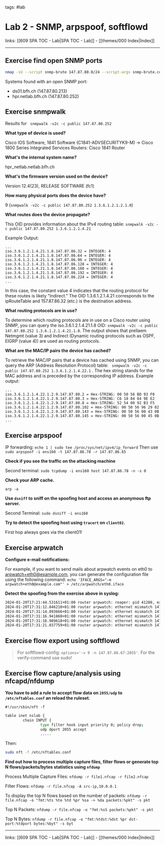 tags: #lab

# Lab 2 - SNMP, arpspoof, softflowd

links: [[609 SPA TOC - Lab|SPA TOC - Lab]] - [[themes/000 Index|Index]]

---

## Exercise find open SNMP ports

```bash
nmap -sU --script snmp-brute 147.87.80.0/24 --script-args snmp-brute.communitiesdb=public
```

Systems found with an open SNMP port:

* ds01.bfh.ch (147.87.80.213)
* hpr.netlab.bfh.ch (147.87.80.252)

## Exercise snmpwalk

Results for ``` snmpwalk -v2c -c public 147.87.80.252```

**What type of device is used?**

Cisco IOS Software, 1841 Software (C1841-ADVSECURITYK9-M) $\rightarrow$ Cisco 1800 Series Integrated Services Routers: Cisco 1841 Router

**What's the internal system name?**

hpr_netlab.netlab.bfh.ch

**What's the firmware version used on the device?**

Version 12.4(23), RELEASE SOFTWARE (fc1)

**How many physical ports does the device have?**

9 (```snmpwalk -v2c -c public 147.87.80.252 1.3.6.1.2.1.2.1.0```)

**What routes does the device propagate?**

This OID provides information about the IPv4 routing table:
```snmpwalk -v2c -c public 147.87.80.252 1.3.6.1.2.1.4.21 ```

Example Output:

```
...
iso.3.6.1.2.1.4.21.1.8.147.87.86.32 = INTEGER: 4
iso.3.6.1.2.1.4.21.1.8.147.87.86.64 = INTEGER: 4
iso.3.6.1.2.1.4.21.1.8.147.87.86.96 = INTEGER: 4
iso.3.6.1.2.1.4.21.1.8.147.87.86.128 = INTEGER: 4
iso.3.6.1.2.1.4.21.1.8.147.87.86.160 = INTEGER: 4
iso.3.6.1.2.1.4.21.1.8.147.87.86.192 = INTEGER: 4
iso.3.6.1.2.1.4.21.1.8.147.87.86.224 = INTEGER: 4
...
```

In this case, the constant value 4 indicates that the routing protocol for these routes is likely "Indirect." The OID 1.3.6.1.2.1.4.21 corresponds to the ipRouteTable and 157.87.86.32 (etc.) is the destination address.

**What routing protocols are in use?**

To determine which routing protocols are in use on a Cisco router using SNMP, you can query the iso.3.6.1.2.1.4.21.1.8
OID: ```snmpwalk -v2c -c public 147.87.80.252 1.3.6.1.2.1.4.21.1.8```. The output shows that prellaem Netmgmt (value 3)
and Indirect (Dynamic routing protocols such as OSPF, EIGRP (value 4)) are used as routing protocols.

**What are the MAC/IP pairs the device has cached?**

To retrieve the MAC/IP pairs that a device has cached using SNMP, you can query the ARP (Address Resolution Protocol)
table: ``` snmpwalk -v2c -c public 147.87.80.252 1.3.6.1.2.1.4.22.1``` . The hex string stands for the MAC address and is preceded by the corresponding IP address.
Example output:

```
...
iso.3.6.1.2.1.4.22.1.2.9.147.87.80.2 = Hex-STRING: 00 50 56 BD 93 F0 
iso.3.6.1.2.1.4.22.1.2.9.147.87.80.3 = Hex-STRING: C6 18 84 84 9E E2 
iso.3.6.1.2.1.4.22.1.2.9.147.87.80.8 = Hex-STRING: 52 54 00 92 B3 F5 
iso.3.6.1.2.1.4.22.1.2.9.147.87.80.102 = Hex-STRING: 00 50 56 96 29 02 
iso.3.6.1.2.1.4.22.1.2.9.147.87.80.143 = Hex-STRING: 00 50 56 00 43 0B 
iso.3.6.1.2.1.4.22.1.2.9.147.87.80.145 = Hex-STRING: 00 50 56 00 45 0B 
...
```

## Exercise arpspoof

IP forwarding: ```echo 1 | sudo tee /proc/sys/net/ipv4/ip_forward```
Then use ```sudo arpspoof -i ens160 -t 147.87.86.78 -r 147.87.86.65 ```

**Check if you see the traffic on the attacking machine**

Second terminal: `sudo tcpdump -i ens160 host 147.87.86.78 -n -s 0`

**Check your ARP cache.**

`arp -a`

**Use `dsniff` to sniff on the spoofing host and access an anonymous ftp server.**

Second Terminal: `sudo dsniff -i ens160`

**Try to detect the spoofing host using `tracert` on `client02`.**

First hop always goes via the client01!

## Exercise arpwatch

**Configure e-mail notifications:**

For example, if you want to send mails about arpwatch events on eth0 to
arpwatch+eth0@example.com, you can generate the configuration file using the
following command:
`echo 'IFACE_ARGS="-m arpwatch+eth0@example.com"' > /etc/arpwatch/eth0.iface`

**Detect the spoofing from the exercise above in syslog:**

```bash
2024-01-20T17:21:44.531611+01:00 router arpwatch: reaper: pid 41288, exit status 1
2024-01-20T17:31:12.846210+01:00 router arpwatch: ethernet mismatch 147.87.86.78 00:50:56:00:45:00 (00:50:56:00:45:01) ens224
2024-01-20T17:31:14.893666+01:00 router arpwatch: ethernet mismatch 147.87.86.78 00:50:56:00:45:00 (00:50:56:00:45:01) ens224
2024-01-20T17:31:16.941860+01:00 router arpwatch: ethernet mismatch 147.87.86.78 00:50:56:00:45:00 (00:50:56:00:45:01) ens224
2024-01-20T17:31:18.989618+01:00 router arpwatch: ethernet mismatch 147.87.86.78 00:50:56:00:45:00 (00:50:56:00:45:01) ens224
2024-01-20T17:31:21.037759+01:00 router arpwatch: ethernet mismatch 147.87.86.78 00:50:56:00:45:00 (00:50:56:00:45:01) ens224
```

## Exercise flow export using softflowd

> For softflowd-config: `options='-v 9 -n 147.87.86.67:2055'`. For the verify-command use sudo!

## Exercise flow capture/analysis using nfcapd/nfdump

**You have to add a rule to accept flow data on `2055/udp` to `/etc/nftables.conf` an reload the ruleset.**

`#!/usr/sbin/nft -f`

```sh
table inet nslab {
        chain INPUT {
                type filter hook input priority 0; policy drop;
                udp dport 2055 accept
                .....
```

Then:

```sh
sudo nft -f /etc/nftables.conf
```

**Find out how to process multiple capture files, filter flows or generate top N flows/packets/bytes statistics using `nfdump`**

Process Multiple Capture Files: `nfdump -r file1.nfcap -r file2.nfcap`

Filter Flows: `nfdump -r file.nfcap -A src-ip,10.0.0.1`

To display the top N flows based on the number of
packets: `nfdump -r file.nfcap -o "fmt:%ts %te %td %pr %sa -> %da packets:%pkt" -s pkt`

Top N Packets: `nfdump -r file.nfcap -o "fmt:%sS packets:%pkt" -s pkt`

Top N Bytes: `nfdump -r file.nfcap -o "fmt:%tdst:%dst %pr dst-port:%tdport bytes:%byt" -s byt`

---
links: [[609 SPA TOC - Lab|SPA TOC - Lab]] - [[themes/000 Index|Index]]